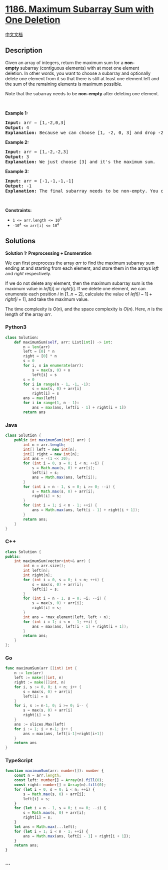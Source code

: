 # [1186. Maximum Subarray Sum with One Deletion](https://leetcode.com/problems/maximum-subarray-sum-with-one-deletion)

[中文文档](/solution/1100-1199/1186.Maximum%20Subarray%20Sum%20with%20One%20Deletion/README.md)

## Description

<p>Given an array of integers, return the maximum sum for a <strong>non-empty</strong>&nbsp;subarray (contiguous elements) with at most one element deletion.&nbsp;In other words, you want to choose a subarray and optionally delete one element from it so that there is still at least one element left and the&nbsp;sum of the remaining elements is maximum possible.</p>

<p>Note that the subarray needs to be <strong>non-empty</strong> after deleting one element.</p>

<p>&nbsp;</p>
<p><strong class="example">Example 1:</strong></p>

<pre>
<strong>Input:</strong> arr = [1,-2,0,3]
<strong>Output:</strong> 4
<strong>Explanation: </strong>Because we can choose [1, -2, 0, 3] and drop -2, thus the subarray [1, 0, 3] becomes the maximum value.</pre>

<p><strong class="example">Example 2:</strong></p>

<pre>
<strong>Input:</strong> arr = [1,-2,-2,3]
<strong>Output:</strong> 3
<strong>Explanation: </strong>We just choose [3] and it&#39;s the maximum sum.
</pre>

<p><strong class="example">Example 3:</strong></p>

<pre>
<strong>Input:</strong> arr = [-1,-1,-1,-1]
<strong>Output:</strong> -1
<strong>Explanation:</strong>&nbsp;The final subarray needs to be non-empty. You can&#39;t choose [-1] and delete -1 from it, then get an empty subarray to make the sum equals to 0.
</pre>

<p>&nbsp;</p>
<p><strong>Constraints:</strong></p>

<ul>
	<li><code>1 &lt;= arr.length &lt;= 10<sup>5</sup></code></li>
	<li><code>-10<sup>4</sup> &lt;= arr[i] &lt;= 10<sup>4</sup></code></li>
</ul>

## Solutions

**Solution 1: Preprocessing + Enumeration**

We can first preprocess the array $arr$ to find the maximum subarray sum ending at and starting from each element, and store them in the arrays $left$ and $right$ respectively.

If we do not delete any element, then the maximum subarray sum is the maximum value in $left[i]$ or $right[i]$. If we delete one element, we can enumerate each position $i$ in $[1..n-2]$, calculate the value of $left[i-1] + right[i+1]$, and take the maximum value.

The time complexity is $O(n)$, and the space complexity is $O(n)$. Here, $n$ is the length of the array $arr$.

<!-- tabs:start -->

### **Python3**

```python
class Solution:
    def maximumSum(self, arr: List[int]) -> int:
        n = len(arr)
        left = [0] * n
        right = [0] * n
        s = 0
        for i, x in enumerate(arr):
            s = max(s, 0) + x
            left[i] = s
        s = 0
        for i in range(n - 1, -1, -1):
            s = max(s, 0) + arr[i]
            right[i] = s
        ans = max(left)
        for i in range(1, n - 1):
            ans = max(ans, left[i - 1] + right[i + 1])
        return ans
```

### **Java**

```java
class Solution {
    public int maximumSum(int[] arr) {
        int n = arr.length;
        int[] left = new int[n];
        int[] right = new int[n];
        int ans = -(1 << 30);
        for (int i = 0, s = 0; i < n; ++i) {
            s = Math.max(s, 0) + arr[i];
            left[i] = s;
            ans = Math.max(ans, left[i]);
        }
        for (int i = n - 1, s = 0; i >= 0; --i) {
            s = Math.max(s, 0) + arr[i];
            right[i] = s;
        }
        for (int i = 1; i < n - 1; ++i) {
            ans = Math.max(ans, left[i - 1] + right[i + 1]);
        }
        return ans;
    }
}
```

### **C++**

```cpp
class Solution {
public:
    int maximumSum(vector<int>& arr) {
        int n = arr.size();
        int left[n];
        int right[n];
        for (int i = 0, s = 0; i < n; ++i) {
            s = max(s, 0) + arr[i];
            left[i] = s;
        }
        for (int i = n - 1, s = 0; ~i; --i) {
            s = max(s, 0) + arr[i];
            right[i] = s;
        }
        int ans = *max_element(left, left + n);
        for (int i = 1; i < n - 1; ++i) {
            ans = max(ans, left[i - 1] + right[i + 1]);
        }
        return ans;
    }
};
```

### **Go**

```go
func maximumSum(arr []int) int {
	n := len(arr)
	left := make([]int, n)
	right := make([]int, n)
	for i, s := 0, 0; i < n; i++ {
		s = max(s, 0) + arr[i]
		left[i] = s
	}
	for i, s := n-1, 0; i >= 0; i-- {
		s = max(s, 0) + arr[i]
		right[i] = s
	}
	ans := slices.Max(left)
	for i := 1; i < n-1; i++ {
		ans = max(ans, left[i-1]+right[i+1])
	}
	return ans
}
```

### **TypeScript**

```ts
function maximumSum(arr: number[]): number {
    const n = arr.length;
    const left: number[] = Array(n).fill(0);
    const right: number[] = Array(n).fill(0);
    for (let i = 0, s = 0; i < n; ++i) {
        s = Math.max(s, 0) + arr[i];
        left[i] = s;
    }
    for (let i = n - 1, s = 0; i >= 0; --i) {
        s = Math.max(s, 0) + arr[i];
        right[i] = s;
    }
    let ans = Math.max(...left);
    for (let i = 1; i < n - 1; ++i) {
        ans = Math.max(ans, left[i - 1] + right[i + 1]);
    }
    return ans;
}
```

### **...**

```

```

<!-- tabs:end -->
